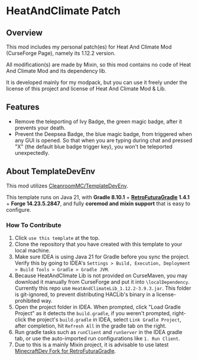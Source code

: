 # HeatAndClimate Patch

## Overview

This mod includes my personal patch(es) for Heat And Climate Mod (CurseForge Page), namely its 1.12.2 version.

All modification(s) are made by Mixin, so this mod contains no code of Heat And Climate Mod and its dependency lib.

It is developed mainly for my modpack, but you can use it freely under the license of this project and license of Heat And Climate Mod & Lib.

## Features

- Remove the teleporting of Ivy Badge, the green magic badge, after it prevents your death.
- Prevent the Deepsea Badge, the blue magic badge, from triggered when any GUI is opened. So that when you are typing during chat and pressed "X" (the default blue badge trigger key), you won't be teleported unexpectedly.

## About TemplateDevEnv

This mod utilizes [CleanroomMC/TemplateDevEnv](https://github.com/CleanroomMC/TemplateDevEnv).

This template runs on Java 21, with **Gradle 8.10.1** + **[RetroFuturaGradle](https://github.com/GTNewHorizons/RetroFuturaGradle) 1.4.1** + **Forge 14.23.5.2847**, and fully **coremod and mixin support** that is easy to configure.

### How To Contribute

1. Click `use this template` at the top.
2. Clone the repository that you have created with this template to your local machine.
3. Make sure IDEA is using Java 21 for Gradle before you sync the project. Verify this by going to IDEA's `Settings > Build, Execution, Deployment > Build Tools > Gradle > Gradle JVM`.
4. Because HeatAndClimate Lib is not provided on CurseMaven, you may download it manually from CurseForge and put it into `\localDependency`. Currently this repo use `HeatAndClimateLib_1.12.2-3.9.3.jar`. This folder is git-ignored, to prevent distributing HACLib's binary in a license-prohibited way.
5. Open the project folder in IDEA. When prompted, click "Load Gradle Project" as it detects the `build.gradle`, if you weren't prompted, right-click the project's `build.gradle` in IDEA, select `Link Gradle Project`, after completion, hit `Refresh All` in the gradle tab on the right.
6. Run gradle tasks such as `runClient` and `runServer` in the IDEA gradle tab, or use the auto-imported run configurations like `1. Run Client`.
7. Due to this is a mainly Mixin project, it is advisable to use latest [MinecraftDev Fork for RetroFuturaGradle](https://github.com/eigenraven/MinecraftDev/releases).
